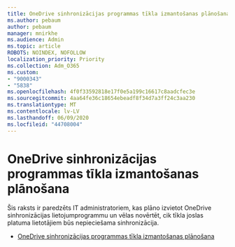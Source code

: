 ```yaml
---
title: OneDrive sinhronizācijas programmas tīkla izmantošanas plānošana
ms.author: pebaum
author: pebaum
manager: mnirkhe
ms.audience: Admin
ms.topic: article
ROBOTS: NOINDEX, NOFOLLOW
localization_priority: Priority
ms.collection: Adm_O365
ms.custom:
- "9000343"
- "5838"
ms.openlocfilehash: 4f0f33592818e17f0e5a199c16617c8aadcfec3e
ms.sourcegitcommit: 4aa64fe36c18654ebeadf8f34d7a3ff24c3aa230
ms.translationtype: MT
ms.contentlocale: lv-LV
ms.lasthandoff: 06/09/2020
ms.locfileid: "44708004"
---
```

# <a name="network-utilization-planning-for-the-onedrive-sync-app"></a>OneDrive sinhronizācijas programmas tīkla izmantošanas plānošana

Šis raksts ir paredzēts IT administratoriem, kas plāno izvietot OneDrive sinhronizācijas lietojumprogrammu un vēlas novērtēt, cik tīkla joslas platuma lietotājiem būs nepieciešama sinhronizācija.  

- [OneDrive sinhronizācijas programmas tīkla izmantošanas plānošana](https://docs.microsoft.com/onedrive/network-utilization-planning)